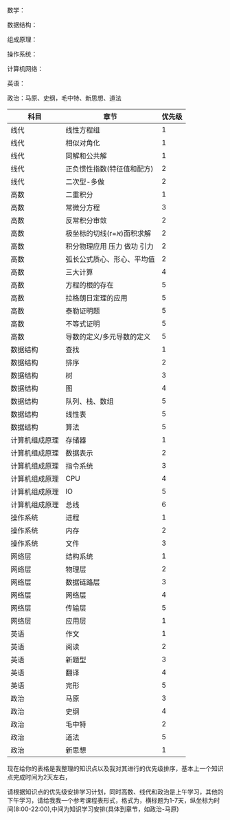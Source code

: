 数学：

数据结构：

组成原理：

操作系统：

计算机网络：

英语：

政治：马原、史纲，毛中特、新思想、道法

| 科目           | 章节                        | 优先级 |
| -------------- | --------------------------- | ------ |
| 线代           | 线性方程组                  | 1      |
| 线代           | 相似对角化                  | 1      |
| 线代           | 同解和公共解                | 1      |
| 线代           | 正负惯性指数(特征值和配方)  | 2      |
| 线代           | 二次型-多做                 | 2      |
| 高数           | 二重积分                    | 1      |
| 高数           | 常微分方程                  | 3      |
| 高数           | 反常积分审敛                | 2      |
| 高数           | 极坐标的切线(r=א)面积求解   | 2      |
| 高数           | 积分物理应用 压力 做功 引力 | 2      |
| 高数           | 弧长公式质心、形心、平均值  | 2      |
| 高数           | 三大计算                    | 4      |
| 高数           | 方程的根的存在              | 5      |
| 高数           | 拉格朗日定理的应用          | 5      |
| 高数           | 泰勒证明题                  | 5      |
| 高数           | 不等式证明                  | 5      |
| 高数           | 导数的定义/多元导数的定义   | 5      |
| 数据结构       | 查找                        | 1      |
| 数据结构       | 排序                        | 2      |
| 数据结构       | 树                          | 3      |
| 数据结构       | 图                          | 4      |
| 数据结构       | 队列、栈、数组              | 5      |
| 数据结构       | 线性表                      | 5      |
| 数据结构       | 算法                        | 5      |
| 计算机组成原理 | 存储器                      | 1      |
| 计算机组成原理 | 数据表示                    | 2      |
| 计算机组成原理 | 指令系统                    | 3      |
| 计算机组成原理 | CPU                         | 4      |
| 计算机组成原理 | IO                          | 5      |
| 计算机组成原理 | 总线                        | 6      |
| 操作系统       | 进程                        | 1      |
| 操作系统       | 内存                        | 2      |
| 操作系统       | 文件                        | 3      |
| 网络层         | 结构系统                    | 1      |
| 网络层         | 物理层                      | 2      |
| 网络层         | 数据链路层                  | 3      |
| 网络层         | 网络层                      | 4      |
| 网络层         | 传输层                      | 5      |
| 网络层         | 应用层                      | 1      |
| 英语           | 作文                        | 1      |
| 英语           | 阅读                        | 2      |
| 英语           | 新题型                      | 3      |
| 英语           | 翻译                        | 4      |
| 英语           | 完形                        | 5      |
| 政治           | 马原                        | 3      |
| 政治           | 史纲                        | 4      |
| 政治           | 毛中特                      | 2      |
| 政治           | 道法                        | 5      |
| 政治           | 新思想                      | 1      |

现在给你的表格是我整理的知识点以及我对其进行的优先级排序，基本上一个知识点完成时间为2天左右，

请根据知识点的优先级安排学习计划，同时高数、线代和政治是上午学习，其他的下午学习，请给我我一个参考课程表形式，格式为，横标题为1-7天，纵坐标为时间(8:00-22:00),中间为知识学习安排(具体到章节，如政治-马原)